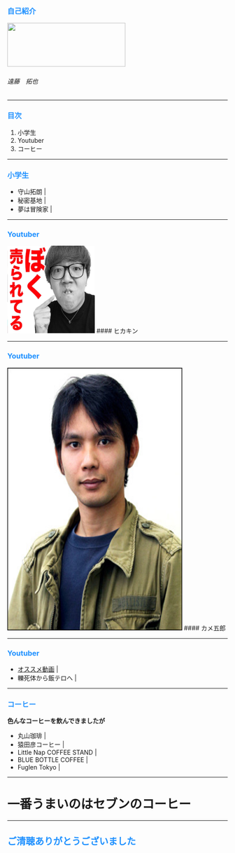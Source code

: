 
### <font color="DodgerBlue">自己紹介</font>

<img src=https://bytebucket.org/u_nation/p-reifiedtypeparameters/raw/85b924af1ffe227dff7df8949ffa1a2f49acb45d/assets/logomark.png width=270px height=100px>

###### 遠藤　拓也

---

### <font color="DodgerBlue">目次</font>

1. 小学生
2. Youtuber
3. コーヒー

---

### <font color="DodgerBlue">小学生</font>

- 守山拓朗 |
- 秘密基地 |
- 夢は冒険家 |

---

### <font color="DodgerBlue">Youtuber</font>

<img src=https://raw.githubusercontent.com/u-nation/self-intro/master/assets/hikakin.jpeg width=200px height=200px>
#### ヒカキン

---

### <font color="DodgerBlue">Youtuber</font>

<img src=https://raw.githubusercontent.com/u-nation/self-intro/master/assets/pic_kamegoro_main.jpg width=400px height=600px>
#### カメ五郎 

---

### <font color="DodgerBlue">Youtuber</font>

- [オススメ動画](https://youtu.be/u6SRxUfYahQ) |
- 轢死体から飯テロへ |


---

### <font color="DodgerBlue">コーヒー</font>
**色んなコーヒーを飲んできましたが**

- 丸山珈琲 |
- 猿田彦コーヒー |
- Little Nap COFFEE STAND |
- BLUE BOTTLE COFFEE |
- Fuglen Tokyo |

---

# 一番うまいのはセブンのコーヒー

---

## <font color="DodgerBlue">ご清聴ありがとうございました</font>
